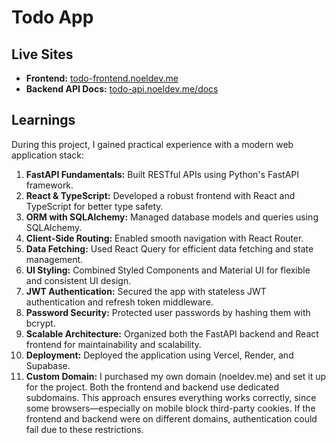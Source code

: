 # Todo App

## Live Sites
- **Frontend:** [todo-frontend.noeldev.me](https://todo-frontend.noeldev.me)
- **Backend API Docs:** [todo-api.noeldev.me/docs](https://todo-api.noeldev.me/docs)

## Learnings
During this project, I gained practical experience with a modern web application stack:
1. **FastAPI Fundamentals:** Built RESTful APIs using Python's FastAPI framework.
2. **React & TypeScript:** Developed a robust frontend with React and TypeScript for better type safety.
3. **ORM with SQLAlchemy:** Managed database models and queries using SQLAlchemy.
4. **Client-Side Routing:** Enabled smooth navigation with React Router.
5. **Data Fetching:** Used React Query for efficient data fetching and state management.
6. **UI Styling:** Combined Styled Components and Material UI for flexible and consistent UI design.
7. **JWT Authentication:** Secured the app with stateless JWT authentication and refresh token middleware.
8. **Password Security:** Protected user passwords by hashing them with bcrypt.
9. **Scalable Architecture:** Organized both the FastAPI backend and React frontend for maintainability and scalability.
10. **Deployment:** Deployed the application using Vercel, Render, and Supabase.
11. **Custom Domain:** I purchased my own domain (noeldev.me) and set it up for the project. Both the frontend and backend use dedicated subdomains. This approach ensures everything works correctly, since some browsers—especially on mobile block third-party cookies. If the frontend and backend were on different domains, authentication could fail due to these restrictions.